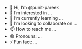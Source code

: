 - 👋 Hi, I’m @punit-pareek
- 👀 I’m interested in ...
- 🌱 I’m currently learning ...
- 💞️ I’m looking to collaborate on ...
- 📫 How to reach me ...
- 😄 Pronouns: ...
- ⚡ Fun fact: ...

<!---
punit-pareek/punit-pareek is a ✨ special ✨ repository because its `README.md` (this file) appears on your GitHub profile.
You can click the Preview link to take a look at your changes.
--->

